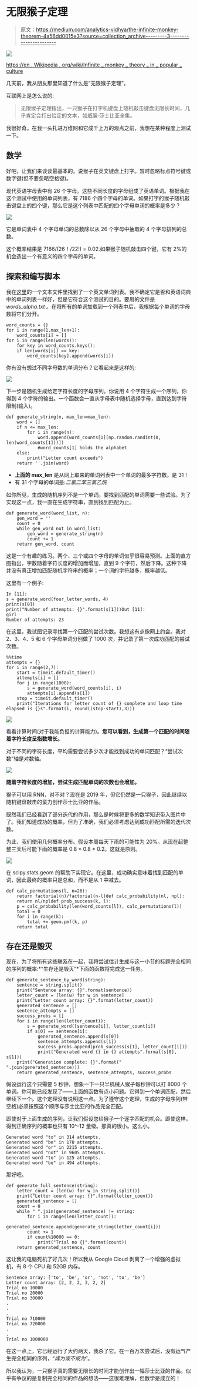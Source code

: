 # 无限猴子定理

> 原文：<https://medium.com/analytics-vidhya/the-infinite-monkey-theorem-4a56dd0015e3?source=collection_archive---------3----------------------->

![](img/e5417e5cd9292aceba3beeed9cbb6e90.png)

[https://en . Wikipedia . org/wiki/Infinite _ monkey _ theory _ in _ popular _ culture](https://en.wikipedia.org/wiki/Infinite_monkey_theorem_in_popular_culture)

几天前，我从朋友那里知道了什么是“无限猴子定理”。

互联网上是怎么说的:

> 无限猴子定理指出，一只猴子在打字机键盘上随机敲击键盘无限长时间，几乎肯定会打出给定的文本，如威廉·莎士比亚全集。

我很好奇。在我一头扎进万维网和它成千上万的观点之前，我想在某种程度上测试一下。

## 数学

好吧，让我们来谈谈最基本的。说猴子在英文键盘上打字。暂时忽略标点符号键或数字键(但不要忽略空格键)。

现代英语字母表中有 26 个字母。这些不同长度的字母组成了英语单词。根据我在这个测试中使用的单词列表，有 7186 个四个字母的单词。如果打字的猴子随机敲击键盘上的四个键，那么它是这个列表中匹配的四个字母单词的概率是多少？

![](img/892af16ca3176e108fc2d8ca86ce2391.png)

它是单词表中 4 个字母单词的总数除以从 26 个字母中抽取的 4 个字母排列的总数。

这个概率结果是 7186/(26！/22!) = 0.02.如果猴子随机敲击四个键，它有 2%的机会造出一个有意义的四个字母的单词。

## 探索和编写脚本

我在[这里](https://github.com/dwyl/english-words)的一个文本文件里找到了一个英文单词列表。我不确定它是否和英语词典中的单词列表一样好，但是它符合这个测试的目的。要用的文件是 *words_alpha.txt* 。在将所有的单词加载到一个列表中后，我根据每个单词的字母数将它们分开。

```
word_counts = {}
for i in range(1,max_len+1):
    word_counts[i] = []
for i in range(len(words)):
    for key in word_counts.keys():
    if len(words[i]) == key:
        word_counts[key].append(words[i])
```

你有没有想过不同字母数的单词分布？它看起来是这样的:

![](img/9e28b79a1bbb357d7623977c33744157.png)

下一步是随机生成给定字符长度的字母序列。你说用 4 个字符生成一个序列，你得到 4 个字符的输出。一个函数会一直从字母表中随机选择字母，直到达到字符限制(输入)。

```
def generate_string(n, max_len=max_len):
    word = []
    if n <= max_len:
        for i in range(n):
            word.append(word_counts[1][np.random.randint(0, len(word_counts[1]))])
            #word_counts[1] holds the alphabet
    else:
        print("Letter count exceeds")
    return ''.join(word)
```

*   **上面的 max_len** 是从网上取来的单词列表中一个单词的最多字符数。是 31！
*   有 31 个字母的单词是:*二氯二苯三氯乙烷*

如你所见，生成的随机序列不是一个单词。要找到匹配的单词需要一些试验。为了实现这一点，我一直在生成字符串，直到找到匹配为止。

```
def generate_word(word_list, n):
    gen_word = ''
    count = 0
    while gen_word not in word_list:
        gen_word = generate_string(n)
        count += 1
    return gen_word, count
```

这是一个有趣的练习。两个、三个或四个字母的单词似乎很容易预测。上面的直方图指出，字数随着字符长度的增加而增加，直到 9 个字符，然后下降。这种下降并没有真正增加匹配随机字符串的概率；一个词的字符越多，概率越低。

这里有一个例子:

```
In [11]:
s = generate_word(four_letter_words, 4)
print(s[0])
print("Number of attempts: {}".format(s[1]))Out [11]:
girl
Number of attempts: 23
```

在这里，我试图记录寻找第一个匹配的尝试次数。我想这有点像网上约会。我对 2、3、4、5 和 6 个字母单词分别做了 1000 次，并记录了第一次成功匹配的尝试次数。

```
%%time
attempts = {}
for i in range(2,7):
    start = timeit.default_timer()
    attempts[i] = []
    for j in range(1000):
        s = generate_word(word_counts[i], i)
        attempts[i].append(s[1])
    stop = timeit.default_timer()
    print("Iterations for letter count of {} complete and loop time elapsed is {}s".format(i, round((stop-start),3)))
```

![](img/50ce293559ee8a05c66dce5a4b881dc4.png)

看看计算时间(对于我能负担的计算能力)。**您可以看到，生成第一个匹配的时间随着字符长度呈指数增长。**

对于不同的字符长度，平均需要尝试多少次才能找到成功的单词匹配？“尝试次数”轴是对数轴。

![](img/62b391d00b8f70d250f5b614fa3f16aa.png)

**随着字符长度的增加，尝试生成匹配单词的次数也会增加。**

猴子可以用 RNN，对不对？现在是 2019 年，但它仍然是一只猴子，因此继续以随机键盘敲击的蛮力创作莎士比亚的作品。

既然我们已经看到了部分迭代的作用，那么是时候将更多的数学知识带入图片中了。我们知道成功的概率，但为了准确，我们必须考虑达到成功匹配所需的迭代次数。

为此，我们使用几何概率分布。假设本周每天下雨的可能性为 20%。从现在起整整三天后可能下雨的概率是 0.8 * 0.8 * 0.2。这就是原则。

![](img/4cda19456009f0e691517ab48a269202.png)

在 scipy.stats.geom 的帮助下实现它。在这里，成功确实意味着找到匹配的单词，因此最终的概率只是总和，而不是从 1 中减去。

```
def calc_permutations(l, n=26):
    return factorial(n)/factorial(n-l)def calc_probability(nl, npl):
    return nl/npldef prob_success(k, l):
    p = calc_probability(len(word_counts[l]), calc_permutations(l))
    total = 0
    for i in range(k):
        total += geom.pmf(k, p)
    return total
```

## 存在还是毁灭

现在，为了将所有这些联系在一起，我将尝试估计生成与这一小节的标题完全相同的序列的概率:*“生存还是毁灭”*下面的函数将完成这一任务。

```
def generate_sentence_by_word(string):
    sentence = string.split()
    print("Sentence array: {}".format(sentence))
    letter_count = [len(w) for w in sentence]
    print("Letter count array: {}".format(letter_count))
    generated_sentence = []
    sentence_attempts = []
    success_probs = []
    for i in range(len(letter_count)):
        s = generate_word([sentence[i]], letter_count[i])
        if s[0] == sentence[i]:
            generated_sentence.append(s[0])
            sentence_attempts.append(s[1])
            success_probs.append(prob_success(s[1], letter_count[i]))
            print("Generated word {} in {} attempts".format(s[0], s[1]))
    print("Generation complete: {}".format(" ".join(generated_sentence)))
    return generated_sentence, sentence_attempts, success_probs
```

假设运行这个只需要 5 秒钟，想象一下一只半机械人猴子每秒钟可以打 8000 个单词。你可能已经发现了——上面的函数有点小问题。它得到一个单词匹配，然后继续下一个。这个定理没有说明这一点。为了遵守这个定理，生成的字母序列(带空格)必须按照这个顺序与莎士比亚的作品完全匹配。

即使对于上面生成的序列，让我们假设您给猴子一个逐字匹配的机会。即使这样，得到正确序列的概率也只有 10^-12 量级。那真的很小。这么小。

```
Generated word "to" in 314 attempts.
Generated word "be" in 170 attempts.
Generated word "or" in 2215 attempts.
Generated word "not" in 9605 attempts.
Generated word "to" in 125 attempts.
Generated word "be" in 494 attempts.
```

那好吧。

```
def generate_full_sentence(string):
    letter_count = [len(w) for w in string.split()]
    print("Letter count array: {}".format(letter_count))
    generated_sentence = []
    count = 0
    while " ".join(generated_sentence) != string:
        for i in range(len(letter_count)):
            generated_sentence.append(generate_string(letter_count[i]))
        count += 1
        if count%10000 == 0:
            print("Trial no {}".format(count))
    return generated_sentence, count
```

这让我的电脑死机了好几次！所以我从 Google Cloud 剥离了一个增强的虚拟机，有 8 个 CPU 和 52GB 内存。

```
Sentence array: ['to', 'be', 'or', 'not', 'to', 'be']
Letter count array: [2, 2, 2, 3, 2, 2]
Trial no 10000
Trial no 20000
Trial no 30000
.
.
.
Trial no 710000
Trial no 720000
.
.
Trial no 1000000
```

在这一点上，它已经运行了大约两天，我杀了它。在一百万次尝试后，没有运气产生完全相同的序列，“*成为或不成为*”。

所以我认为，一只猴子真的需要无限长的时间才能创作出一幅莎士比亚的作品。似乎有争议的是复制完全相同的作品的想法——这很难理解，但数学是成立的！